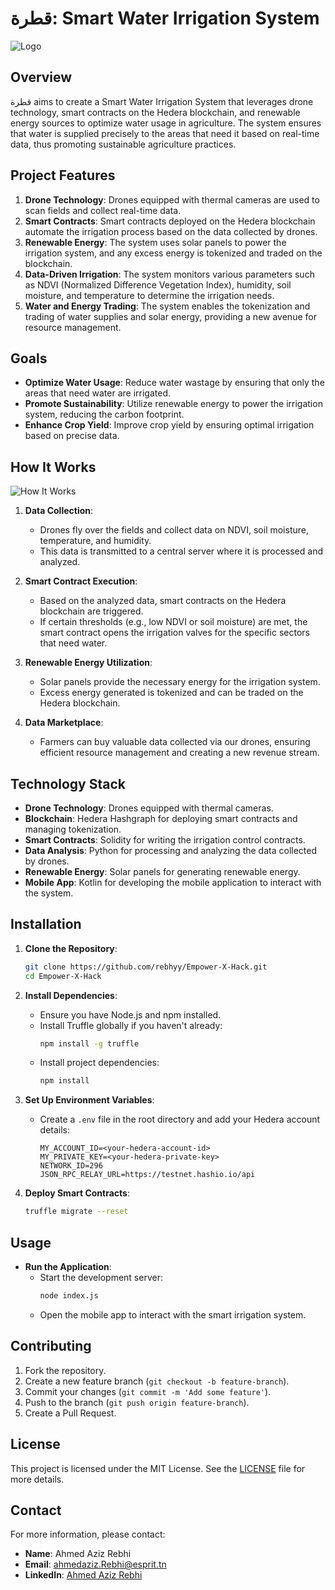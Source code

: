 # قطرة: Smart Water Irrigation System

![Logo](https://cdn.imgchest.com/files/my2pcekv3k7.png)

## Overview

قطرة aims to create a Smart Water Irrigation System that leverages drone technology, smart contracts on the Hedera blockchain, and renewable energy sources to optimize water usage in agriculture. The system ensures that water is supplied precisely to the areas that need it based on real-time data, thus promoting sustainable agriculture practices.

## Project Features

1. **Drone Technology**: Drones equipped with thermal cameras are used to scan fields and collect real-time data.
2. **Smart Contracts**: Smart contracts deployed on the Hedera blockchain automate the irrigation process based on the data collected by drones.
3. **Renewable Energy**: The system uses solar panels to power the irrigation system, and any excess energy is tokenized and traded on the blockchain.
4. **Data-Driven Irrigation**: The system monitors various parameters such as NDVI (Normalized Difference Vegetation Index), humidity, soil moisture, and temperature to determine the irrigation needs.
5. **Water and Energy Trading**: The system enables the tokenization and trading of water supplies and solar energy, providing a new avenue for resource management.

## Goals

- **Optimize Water Usage**: Reduce water wastage by ensuring that only the areas that need water are irrigated.
- **Promote Sustainability**: Utilize renewable energy to power the irrigation system, reducing the carbon footprint.
- **Enhance Crop Yield**: Improve crop yield by ensuring optimal irrigation based on precise data.

## How It Works

![How It Works](https://cdn.imgchest.com/files/my8xc5novb4.png)

1. **Data Collection**:
    - Drones fly over the fields and collect data on NDVI, soil moisture, temperature, and humidity.
    - This data is transmitted to a central server where it is processed and analyzed.

2. **Smart Contract Execution**:
    - Based on the analyzed data, smart contracts on the Hedera blockchain are triggered.
    - If certain thresholds (e.g., low NDVI or soil moisture) are met, the smart contract opens the irrigation valves for the specific sectors that need water.

3. **Renewable Energy Utilization**:
    - Solar panels provide the necessary energy for the irrigation system.
    - Excess energy generated is tokenized and can be traded on the Hedera blockchain.

4. **Data Marketplace**:
    - Farmers can buy valuable data collected via our drones, ensuring efficient resource management and creating a new revenue stream.

## Technology Stack

- **Drone Technology**: Drones equipped with thermal cameras.
- **Blockchain**: Hedera Hashgraph for deploying smart contracts and managing tokenization.
- **Smart Contracts**: Solidity for writing the irrigation control contracts.
- **Data Analysis**: Python for processing and analyzing the data collected by drones.
- **Renewable Energy**: Solar panels for generating renewable energy.
- **Mobile App**: Kotlin for developing the mobile application to interact with the system.

## Installation

1. **Clone the Repository**:
    ```bash
    git clone https://github.com/rebhyy/Empower-X-Hack.git
    cd Empower-X-Hack
    ```

2. **Install Dependencies**:
    - Ensure you have Node.js and npm installed.
    - Install Truffle globally if you haven't already:
      ```bash
      npm install -g truffle
      ```
    - Install project dependencies:
      ```bash
      npm install
      ```

3. **Set Up Environment Variables**:
    - Create a `.env` file in the root directory and add your Hedera account details:
      ```plaintext
      MY_ACCOUNT_ID=<your-hedera-account-id>
      MY_PRIVATE_KEY=<your-hedera-private-key>
      NETWORK_ID=296
      JSON_RPC_RELAY_URL=https://testnet.hashio.io/api
      ```

4. **Deploy Smart Contracts**:
    ```bash
    truffle migrate --reset
    ```

## Usage

- **Run the Application**:
    - Start the development server:
      ```bash
      node index.js
      ```
    - Open the mobile app to interact with the smart irrigation system.

## Contributing

1. Fork the repository.
2. Create a new feature branch (`git checkout -b feature-branch`).
3. Commit your changes (`git commit -m 'Add some feature'`).
4. Push to the branch (`git push origin feature-branch`).
5. Create a Pull Request.

## License

This project is licensed under the MIT License. See the [LICENSE](LICENSE) file for more details.

## Contact

For more information, please contact:

- **Name**: Ahmed Aziz Rebhi
- **Email**: [ahmedaziz.Rebhi@esprit.tn](mailto:ahmedaziz.Rebhi@esprit.tn)
- **LinkedIn**: [Ahmed Aziz Rebhi](https://www.linkedin.com/in/ahmed-rebhi-726530202/)
